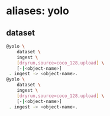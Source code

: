 # aliases: yolo

## dataset

```bash
@yolo \
	dataset \
	ingest \
	[dryrun,source=coco_128,upload] \
	[-|<object-name>]
 . ingest -> <object-name>.
@yolo \
	dataset \
	ingest \
	[dryrun,source=coco_128,upload] \
	[-|<object-name>]
 . ingest -> <object-name>.
```
